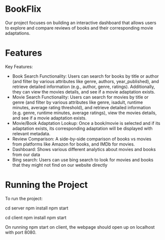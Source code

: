 # BookFlix

Our project focuses on building an interactive dashboard that allows users to explore and compare reviews of books and their corresponding movie adaptations. 

# Features
Key Features:


- Book Search Functionality: Users can search for books by title or author (and filter by various attributes like genre, authors, year_published), and retrieve detailed information (e.g., author, genre, ratings). Additionally, they can view the movies details, and see if a movie adaptation exists.
- Movie Search Functionality: Users can search for movies by title or genre (and filter by various attributes like genre, isadult, runtime minutes, average rating threshold), and retrieve detailed information (e.g. genre, runtime minutes, average ratings), view the movies details, and see if a movie adaptation exists.
- Movie/Book Adaptation Lookup: Once a book/movie is selected and if its adaptation exists, its corresponding adaptation will be displayed with relevant metadata.
- Review Comparison: A side-by-side comparison of books vs movies from platforms like Amazon for books, and IMDb for movies.
- Dashboard: Shows various different analytics about movies and books from our data
- Bing search: Users can use bing search to look for movies and books that they might not find on our website directly

# Running the Project
To run the project:

cd server
npm install
npm start

cd client
npm install
npm start

On running npm start on client, the webpage should open up on localhost with port 8080. 
